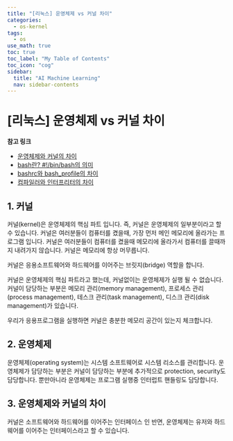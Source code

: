 ```yaml
---
title: "[리눅스] 운영체제 vs 커널 차이" 
categories:
  - os-kernel
tags:
  - os
use_math: true
toc: true
toc_label: "My Table of Contents"
toc_icon: "cog"
sidebar:
  title: "AI Machine Learning"
  nav: sidebar-contents
---
```


# [리눅스] 운영체제 vs 커널 차이

**참고 링크**

* [운영체제와 커널의 차이](https://losskatsu.github.io/os-kernel/diff-kernel-os/)
* [bash란? #!/bin/bash의 의미 ](https://losskatsu.github.io/os-kernel/bash/)
* [bashrc와 bash_profile의 차이](https://losskatsu.github.io/os-kernel/bashrc/)
* [컴파일러와 인터프리터의 차이](https://losskatsu.github.io/os-kernel/compiler-interpreter/)


## 1. 커널

커널(kernel)은 운영체제의 핵심 파트 입니다. 
즉, 커널은 운영체제의 일부분이라고 할 수 있습니다. 
커널은 여러분들이 컴퓨터를 켰을때, 
가장 먼저 메인 메모리에 올라가는 프로그램 입니다. 
커널은 여러분들이 컴퓨터를 켰을때 메모리에 올라가서 컴퓨터를 끌때까지 내려가지 않습니다. 
커널은 메모리에 항상 머무릅니다. 


커널은 응용소프트웨어와 하드웨어를 이어주는 브릿지(bridge) 역할을 합니다. 

커널은 운영체제의 핵심 파트라고 했는데, 커널없이는 운영체제가 실행 될 수 없습니다. 
커널이 담당하는 부분은 메모리 관리(memory management), 프로세스 관리(process management), 
테스크 관리(task management), 디스크 관리(disk management)가 있습니다. 

우리가 응용프로그램을 실행하면 커널은 충분한 메모리 공간이 있는지 체크합니다. 

## 2. 운영체제

운영체제(operating system)는 시스템 소프트웨어로 시스템 리소스를 관리합니다. 
운영체제가 담당하는 부분은 커널이 담당하는 부분에 추가적으로 protection, security도 담당합니다. 
뿐만아니라 운영체제는 프로그램 실행중 인터럽트 핸들링도 담당합니다.


## 3. 운영체제와 커널의 차이

커널은 소프트웨어와 하드웨어를 이어주는 인터페이스 인 반면, 
운영체제는 유저와 하드웨어를 이어주는 인터페이스라고 할 수 있습니다.
